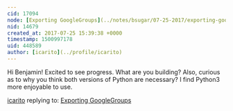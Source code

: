 ```yaml
---
cid: 17094
node: [Exporting GoogleGroups](../notes/bsugar/07-25-2017/exporting-googlegroups)
nid: 14679
created_at: 2017-07-25 15:39:38 +0000
timestamp: 1500997178
uid: 448589
author: [icarito](../profile/icarito)
---
```


Hi Benjamin! Excited to see progress. What are you building? Also, curious as to why you think both versions of Python are necessary? I find Python3 more enjoyable to use.

[icarito](../profile/icarito) replying to: [Exporting GoogleGroups](../notes/bsugar/07-25-2017/exporting-googlegroups)


